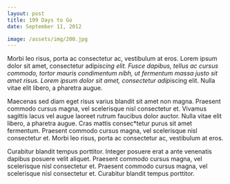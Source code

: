 ```yaml
---
layout: post
title: 199 Days to Go
date: September 11, 2012

image: /assets/img/200.jpg
---
```


Morbi leo risus, porta ac consectetur ac, vestibulum at eros. Lorem ipsum dolor sit amet, consectetur adip*iscing elit. Fusce dapibus, tellus ac cursus commodo, tortor mauris condimentum nibh, ut fermentum massa justo sit amet risus. Lorem ipsum dolor sit amet, consectetur adip*iscing elit. Nulla vitae elit libero, a pharetra augue.

Maecenas sed diam eget risus varius blandit sit amet non magna. Praesent commodo cursus magna, vel scelerisque nisl consectetur et. Vivamus sagittis lacus vel augue laoreet rutrum faucibus dolor auctor. Nulla vitae elit libero, a pharetra augue. Cras mattis consec*tetur purus sit amet fermentum. Praesent commodo cursus magna, vel scelerisque nisl consectetur et. Morbi leo risus, porta ac consectetur ac, vestibulum at eros.

Curabitur blandit tempus porttitor. Integer posuere erat a ante venenatis dapibus posuere velit aliquet. Praesent commodo cursus magna, vel scelerisque nisl consectetur et. Praesent commodo cursus magna, vel scelerisque nisl consectetur et. Curabitur blandit tempus porttitor.